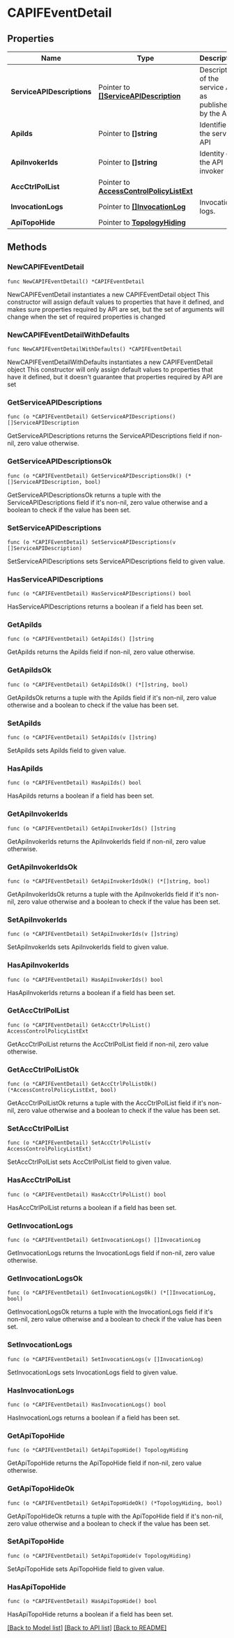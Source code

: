 # CAPIFEventDetail

## Properties

Name | Type | Description | Notes
------------ | ------------- | ------------- | -------------
**ServiceAPIDescriptions** | Pointer to [**[]ServiceAPIDescription**](ServiceAPIDescription.md) | Description of the service API as published by the APF. | [optional] 
**ApiIds** | Pointer to **[]string** | Identifier of the service API | [optional] 
**ApiInvokerIds** | Pointer to **[]string** | Identity of the API invoker | [optional] 
**AccCtrlPolList** | Pointer to [**AccessControlPolicyListExt**](AccessControlPolicyListExt.md) |  | [optional] 
**InvocationLogs** | Pointer to [**[]InvocationLog**](InvocationLog.md) | Invocation logs. | [optional] 
**ApiTopoHide** | Pointer to [**TopologyHiding**](TopologyHiding.md) |  | [optional] 

## Methods

### NewCAPIFEventDetail

`func NewCAPIFEventDetail() *CAPIFEventDetail`

NewCAPIFEventDetail instantiates a new CAPIFEventDetail object
This constructor will assign default values to properties that have it defined,
and makes sure properties required by API are set, but the set of arguments
will change when the set of required properties is changed

### NewCAPIFEventDetailWithDefaults

`func NewCAPIFEventDetailWithDefaults() *CAPIFEventDetail`

NewCAPIFEventDetailWithDefaults instantiates a new CAPIFEventDetail object
This constructor will only assign default values to properties that have it defined,
but it doesn't guarantee that properties required by API are set

### GetServiceAPIDescriptions

`func (o *CAPIFEventDetail) GetServiceAPIDescriptions() []ServiceAPIDescription`

GetServiceAPIDescriptions returns the ServiceAPIDescriptions field if non-nil, zero value otherwise.

### GetServiceAPIDescriptionsOk

`func (o *CAPIFEventDetail) GetServiceAPIDescriptionsOk() (*[]ServiceAPIDescription, bool)`

GetServiceAPIDescriptionsOk returns a tuple with the ServiceAPIDescriptions field if it's non-nil, zero value otherwise
and a boolean to check if the value has been set.

### SetServiceAPIDescriptions

`func (o *CAPIFEventDetail) SetServiceAPIDescriptions(v []ServiceAPIDescription)`

SetServiceAPIDescriptions sets ServiceAPIDescriptions field to given value.

### HasServiceAPIDescriptions

`func (o *CAPIFEventDetail) HasServiceAPIDescriptions() bool`

HasServiceAPIDescriptions returns a boolean if a field has been set.

### GetApiIds

`func (o *CAPIFEventDetail) GetApiIds() []string`

GetApiIds returns the ApiIds field if non-nil, zero value otherwise.

### GetApiIdsOk

`func (o *CAPIFEventDetail) GetApiIdsOk() (*[]string, bool)`

GetApiIdsOk returns a tuple with the ApiIds field if it's non-nil, zero value otherwise
and a boolean to check if the value has been set.

### SetApiIds

`func (o *CAPIFEventDetail) SetApiIds(v []string)`

SetApiIds sets ApiIds field to given value.

### HasApiIds

`func (o *CAPIFEventDetail) HasApiIds() bool`

HasApiIds returns a boolean if a field has been set.

### GetApiInvokerIds

`func (o *CAPIFEventDetail) GetApiInvokerIds() []string`

GetApiInvokerIds returns the ApiInvokerIds field if non-nil, zero value otherwise.

### GetApiInvokerIdsOk

`func (o *CAPIFEventDetail) GetApiInvokerIdsOk() (*[]string, bool)`

GetApiInvokerIdsOk returns a tuple with the ApiInvokerIds field if it's non-nil, zero value otherwise
and a boolean to check if the value has been set.

### SetApiInvokerIds

`func (o *CAPIFEventDetail) SetApiInvokerIds(v []string)`

SetApiInvokerIds sets ApiInvokerIds field to given value.

### HasApiInvokerIds

`func (o *CAPIFEventDetail) HasApiInvokerIds() bool`

HasApiInvokerIds returns a boolean if a field has been set.

### GetAccCtrlPolList

`func (o *CAPIFEventDetail) GetAccCtrlPolList() AccessControlPolicyListExt`

GetAccCtrlPolList returns the AccCtrlPolList field if non-nil, zero value otherwise.

### GetAccCtrlPolListOk

`func (o *CAPIFEventDetail) GetAccCtrlPolListOk() (*AccessControlPolicyListExt, bool)`

GetAccCtrlPolListOk returns a tuple with the AccCtrlPolList field if it's non-nil, zero value otherwise
and a boolean to check if the value has been set.

### SetAccCtrlPolList

`func (o *CAPIFEventDetail) SetAccCtrlPolList(v AccessControlPolicyListExt)`

SetAccCtrlPolList sets AccCtrlPolList field to given value.

### HasAccCtrlPolList

`func (o *CAPIFEventDetail) HasAccCtrlPolList() bool`

HasAccCtrlPolList returns a boolean if a field has been set.

### GetInvocationLogs

`func (o *CAPIFEventDetail) GetInvocationLogs() []InvocationLog`

GetInvocationLogs returns the InvocationLogs field if non-nil, zero value otherwise.

### GetInvocationLogsOk

`func (o *CAPIFEventDetail) GetInvocationLogsOk() (*[]InvocationLog, bool)`

GetInvocationLogsOk returns a tuple with the InvocationLogs field if it's non-nil, zero value otherwise
and a boolean to check if the value has been set.

### SetInvocationLogs

`func (o *CAPIFEventDetail) SetInvocationLogs(v []InvocationLog)`

SetInvocationLogs sets InvocationLogs field to given value.

### HasInvocationLogs

`func (o *CAPIFEventDetail) HasInvocationLogs() bool`

HasInvocationLogs returns a boolean if a field has been set.

### GetApiTopoHide

`func (o *CAPIFEventDetail) GetApiTopoHide() TopologyHiding`

GetApiTopoHide returns the ApiTopoHide field if non-nil, zero value otherwise.

### GetApiTopoHideOk

`func (o *CAPIFEventDetail) GetApiTopoHideOk() (*TopologyHiding, bool)`

GetApiTopoHideOk returns a tuple with the ApiTopoHide field if it's non-nil, zero value otherwise
and a boolean to check if the value has been set.

### SetApiTopoHide

`func (o *CAPIFEventDetail) SetApiTopoHide(v TopologyHiding)`

SetApiTopoHide sets ApiTopoHide field to given value.

### HasApiTopoHide

`func (o *CAPIFEventDetail) HasApiTopoHide() bool`

HasApiTopoHide returns a boolean if a field has been set.


[[Back to Model list]](../README.md#documentation-for-models) [[Back to API list]](../README.md#documentation-for-api-endpoints) [[Back to README]](../README.md)


